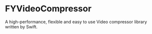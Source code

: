 # FYVideoCompressor

A high-performance, flexible and easy to use Video compressor library written by Swift.

